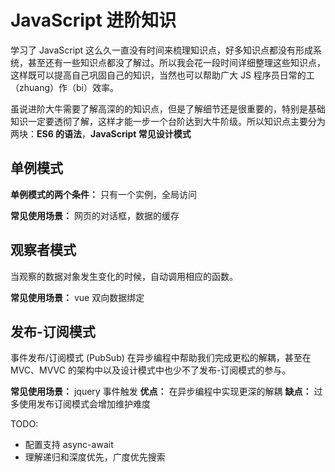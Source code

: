 # JavaScript 进阶知识

学习了 JavaScript 这么久一直没有时间来梳理知识点，好多知识点都没有形成系统，甚至还有一些知识点都没了解过。所以我会花一段时间详细整理这些知识点，这样既可以提高自己巩固自己的知识，当然也可以帮助广大 JS 程序员日常的工（zhuang）作（bi）效率。

虽说进阶大牛需要了解高深的的知识点，但是了解细节还是很重要的，特别是基础知识一定要透彻了解，这样才能一步一个台阶达到大牛阶级。所以知识点主要分为两块：**ES6 的语法**，**JavaScript 常见设计模式**

## 单例模式

**单例模式的两个条件：** 只有一个实例，全局访问

**常见使用场景：** 网页的对话框，数据的缓存

## 观察者模式

当观察的数据对象发生变化的时候，自动调用相应的函数。

**常见使用场景：** vue 双向数据绑定

## 发布-订阅模式

事件发布/订阅模式 (PubSub) 在异步编程中帮助我们完成更松的解耦，甚至在 MVC、MVVC 的架构中以及设计模式中也少不了发布-订阅模式的参与。

**常见使用场景：** jquery 事件触发
**优点：** 在异步编程中实现更深的解耦
**缺点：** 过多使用发布订阅模式会增加维护难度

TODO:

- 配置支持 async-await
- 理解递归和深度优先，广度优先搜索
